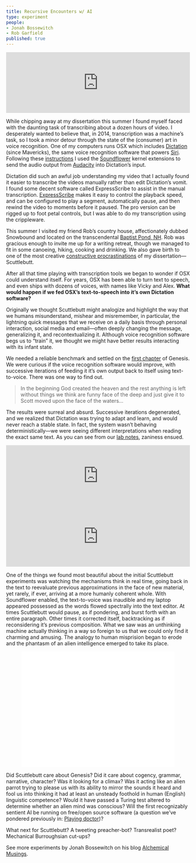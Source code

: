 ```yaml
---
title: Recursive Encounters w/ AI
type: experiment
people:
- Jonah Bossewitch
- Rob Garfield
published: true
---
```


<div style="margin-top: 1em;">
<iframe width="100%" height="166" scrolling="no" frameborder="no" src="https://w.soundcloud.com/player/?url=https%3A//api.soundcloud.com/tracks/179079340&amp;color=ff5500&amp;auto_play=false&amp;hide_related=false&amp;show_comments=true&amp;show_user=true&amp;show_reposts=false"></iframe>
</div>

While chipping away at my dissertation this summer I found myself faced with the daunting task of transcribing about a dozen hours of video. I desperately wanted to believe that, in 2014, transcription was a machine’s task, so I took a minor detour through the state of the (consumer) art in voice recognition.  One of my computers runs OSX which includes [Dictation](http://mac.appstorm.net/reviews/os-x-reviews/everything-you-need-to-know-about-dictation-in-os-x-mavericks/) (since Mavericks), the same voice recognition software that powers [Siri](http://mac.appstorm.net/reviews/os-x-reviews/everything-you-need-to-know-about-dictation-in-os-x-mavericks/). Following these [instructions](http://www.leveluplunch.com/blog/2013/12/30/convert-recorded-audio-text-using-osx-dictation-audacity-soundflower/) I used the [Soundflower](http://rogueamoeba.com/freebies/soundflower/) kernel extensions to send the audio output from [Audacity](http://audacity.sourceforge.net/) into Dictation’s input.

Dictation did such an awful job understanding my video that I actually found it easier to transcribe the videos manually rather than edit Dictation’s vomit. I found some decent software called ExpressScribe to assist in the manual transcription. [ExpressScribe](http://www.nch.com.au/scribe/) makes it easy to control the playback speed, and can be configured to play a segment, automatically pause, and then rewind the video to moments before it paused.  The pro version can be rigged up to foot petal controls, but I was able to do my transcription using the crippleware.

This summer I visited my friend Rob’s country house, affectionately dubbed Snowbound and located on the transcendental [Baptist Pond, NH](https://www.google.com/maps/place/Baptist+Pond,+Springfield,+NH+03284/@43.4513591,-72.0810211,590m/data=!3m1!1e3!4m2!3m1!1s0x89e1fa4350bf1385:0x5ea3e0c04bb6ef74). Rob was gracious enough to invite me up for a writing retreat, though we managed to fit in some canoeing, hiking, cooking and drinking. We also gave birth to one of the most creative [constructive procrastinations](http://www.ebaumsworld.com/video/watch/24101/) of my dissertation—Scuttlebutt.

After all that time playing with transcription tools we began to wonder if OSX could understand itself.  For years, OSX has been able to turn text to speech, and even ships with dozens of voices, with names like Vicky and Alex. **What would happen if we fed OSX’s text-to-speech into it’s own Dictation software?**

Originally we thought Scuttlebutt might analogize and highlight the way that we humans misunderstand, mishear and misremember, in particular, the lightning quick messages that we receive on a daily basis through personal interaction, social media and email—often deeply changing the message, generalizing it, and recontextualizing it.  Although voice recognition software begs us to “train” it, we thought we might have better results interacting with its infant state.

We needed a reliable benchmark and settled on the [first chapter](https://www.biblegateway.com/passage/?search=Genesis+1&version=KJV) of Genesis. We were curious if the voice recognition software would improve, with successive iterations of feeding it it’s own output back to itself using text-to-voice. There was one way to find out.

>In the beginning God created the heaven and the rest anything is left without things we think are funny face of the deep and just give it to Scott moved upon the face of the waters…

The results were surreal and absurd. Successive iterations degenerated, and we realized that Dictation was trying to adapt and learn, and would never reach a stable state. In fact, the system wasn’t behaving deterministically—we were seeing different interpretations when reading the exact same text. As you can see from our [lab notes](https://www.dropbox.com/sh/jv9h00ryablpkqu/AACefLTmce-nfJQvR9vKZq8ea?dl=0), zaniness ensued.

<iframe width="100%" height="166" scrolling="no" frameborder="no" src="https://w.soundcloud.com/player/?url=https%3A//api.soundcloud.com/tracks/179079380&amp;color=ff5500&amp;auto_play=false&amp;hide_related=false&amp;show_comments=true&amp;show_user=true&amp;show_reposts=false"></iframe>

<iframe width="100%" height="166" scrolling="no" frameborder="no" src="https://w.soundcloud.com/player/?url=https%3A//api.soundcloud.com/tracks/179079310&amp;color=ff5500&amp;auto_play=false&amp;hide_related=false&amp;show_comments=true&amp;show_user=true&amp;show_reposts=false"></iframe>

One of the things we found most beautiful about the initial Scuttlebutt experiments was watching the mechanisms think in real time, going back in the text to reevaluate previous approximations in the face of new material, yet rarely, if ever, arriving at a more humanly coherent whole.  With Soundflower enabled, the text-to-voice was inaudible and my laptop appeared possessed as the words flowed spectrally into the text editor. At times Scuttlebutt would pause, as if pondering, and burst forth with an entire paragraph. Other times it corrected itself, backtracking as if reconsidering it’s previous composition. What we saw was an unthinking machine actually thinking in a way so foreign to us that we could only find it charming and amusing.  The analogy to human misprision began to erode and the phantasm of an alien intelligence emerged to take its place.

<center><iframe width="420" height="315" src="//www.youtube.com/embed/5JPfp9gXxKw?rel=0" frameborder="0" allowfullscreen></iframe></center>

Did Scuttlebutt care about Genesis?  Did it care about cogency, grammar, narrative, character?  Was it looking for a climax?  Was it acting like an alien parrot trying to please us with its ability to mirror the sounds it heard and fool us into thinking it had at least an unsteady foothold in human (English) linguistic competence?  Would it have passed a Turing test altered to determine whether an alien mind was conscious?  Will the first recognizably sentient AI be running on free/open source software (a question we’ve pondered previously in: [Playing doctor](http://alchemicalmusings.org/2010/11/27/playing-doctor/))?

What next for Scuttlebutt? A tweeting preacher-bot?  Transrealist poet?  Mechanical Burroughsian cut-ups?

See more experiments by Jonah Bossewitch on his blog [Alchemical Musings](http://alchemicalmusings.org).
